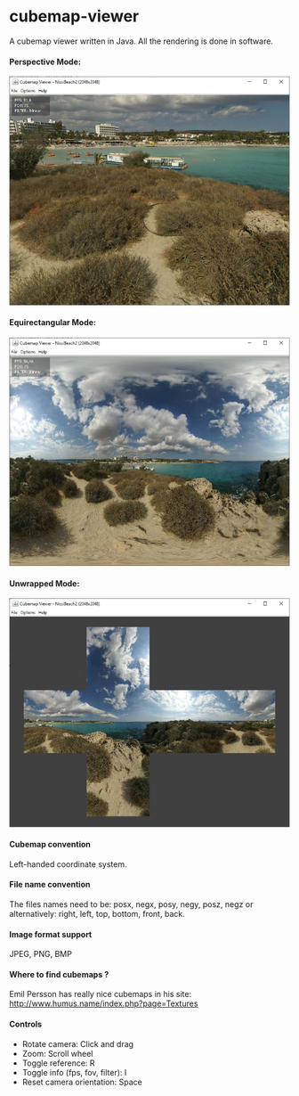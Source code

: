 # cubemap-viewer
A cubemap viewer written in Java. All the rendering is done in software.
#### Perspective Mode:
![ScreenShot](screenshots/cubemap_viewer1.jpg)
#### Equirectangular Mode:
![ScreenShot](screenshots/cubemap_viewer2.jpg)
#### Unwrapped Mode:
![ScreenShot](screenshots/cubemap_viewer3.jpg)
#### Cubemap convention
Left-handed coordinate system.
#### File name convention
The files names need to be: posx, negx, posy, negy, posz, negz or alternatively: right, left, top, bottom, front, back.
#### Image format support
JPEG, PNG, BMP
#### Where to find cubemaps ?
Emil Persson has really nice cubemaps in his site: http://www.humus.name/index.php?page=Textures
#### Controls
- Rotate camera: Click and drag
- Zoom: Scroll wheel
- Toggle reference: R
- Toggle info (fps, fov, filter): I
- Reset camera orientation: Space
